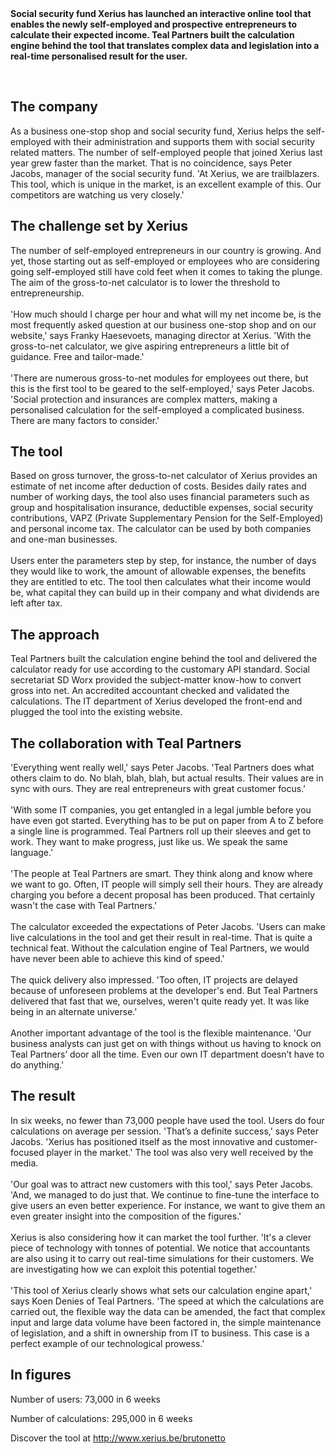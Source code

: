 <!-- title: Teal Partners builds first gross-to-net calculator for the self-employed commissioned by Xerius -->
<!-- author: Peter Jacobs -->
<!-- date: 2019-10-25 -->
<!-- img: /assets/img/PeterJacobs.jpg -->
<b>
Social security fund Xerius has launched an interactive online tool that enables the newly self-employed and prospective entrepreneurs to calculate their expected income. Teal Partners built the calculation engine behind the tool that translates complex data and legislation into a real-time personalised result for the user.  
</b>
<br/>
<br/>
<p class="page__image">
    <img src="/assets/img/PeterJacobs.jpg" alt="">
</p>

<h2>The company</h2>
<p>
As a business one-stop shop and social security fund, Xerius helps the self-employed with their administration and supports them with social security related matters. The number of self-employed people that joined Xerius last year grew faster than the market. That is no coincidence, says Peter Jacobs, manager of the social security fund. 'At Xerius, we are trailblazers. This tool, which is unique in the market, is an excellent example of this. Our competitors are watching us very closely.'
</p>

<h2>The challenge set by Xerius</h2>
<p>
The number of self-employed entrepreneurs in our country is growing. And yet, those starting out as self-employed or employees who are considering going self-employed still have cold feet when it comes to taking the plunge. The aim of the gross-to-net calculator is to lower the threshold to entrepreneurship. 
<br/><br/>
'How much should I charge per hour and what will my net income be, is the most frequently asked question at our business one-stop shop and on our website,' says Franky Haesevoets, managing director at Xerius. 'With the gross-to-net calculator, we give aspiring entrepreneurs a little bit of guidance. Free and tailor-made.' 
<br/><br/>
'There are numerous gross-to-net modules for employees out there, but this is the first tool to be geared to the self-employed,' says Peter Jacobs. 'Social protection and insurances are complex matters, making a personalised calculation for the self-employed a complicated business. There are many factors to consider.'
</p>

<h2>The tool</h2>
<p>
Based on gross turnover, the gross-to-net calculator of Xerius provides an estimate of net income after deduction of costs. Besides daily rates and number of working days, the tool also uses financial parameters such as group and hospitalisation insurance, deductible expenses, social security contributions, VAPZ (Private Supplementary Pension for the Self-Employed) and personal income tax. The calculator can be used by both companies and one-man businesses. 
<br/><br/>
Users enter the parameters step by step, for instance, the number of days they would like to work, the amount of allowable expenses, the benefits they are entitled to etc. The tool then calculates what their income would be, what capital they can build up in their company and what dividends are left after tax.
</p>

<h2>The approach</h2>
<p>
Teal Partners built the calculation engine behind the tool and delivered the calculator ready for use according to the customary API standard. Social secretariat SD Worx provided the subject-matter know-how to convert gross into net. An accredited accountant checked and validated the calculations. The IT department of Xerius developed the front-end and plugged the tool into the existing website. 
</p>

<h2>The collaboration with Teal Partners</h2>
<p>
'Everything went really well,' says Peter Jacobs. 'Teal Partners does what others claim to do. No blah, blah, blah, but actual results. Their values are in sync with ours. They are real entrepreneurs with great customer focus.'
<br/><br/>
'With some IT companies, you get entangled in a legal jumble before you have even got started. Everything has to be put on paper from A to Z before a single line is programmed. Teal Partners roll up their sleeves and get to work. They want to make progress, just like us. We speak the same language.'
<br/><br/>
'The people at Teal Partners are smart. They think along and know where we want to go. Often, IT people will simply sell their hours. They are already charging you before a decent proposal has been produced. That certainly wasn't the case with Teal Partners.'
<br/><br/>
The calculator exceeded the expectations of Peter Jacobs. 'Users can make live calculations in the tool and get their result in real-time. That is quite a technical feat. Without the calculation engine of Teal Partners, we would have never been able to achieve this kind of speed.'
<br/><br/>
The quick delivery also impressed. 'Too often, IT projects are delayed because of unforeseen problems at the developer's end. But Teal Partners delivered that fast that we, ourselves, weren't quite ready yet. It was like being in an alternate universe.'
<br/><br/>
Another important advantage of the tool is the flexible maintenance. 'Our business analysts can just get on with things without us having to knock on Teal Partners’ door all the time. Even our own IT department doesn’t have to do anything.' 
</p>

<h2>The result</h2>
<p>
In six weeks, no fewer than 73,000 people have used the tool. Users do four calculations on average per session. 'That’s a definite success,' says Peter Jacobs. 'Xerius has positioned itself as the most innovative and customer-focused player in the market.' The tool was also very well received by the media.
<br/><br/>
'Our goal was to attract new customers with this tool,' says Peter Jacobs. 'And, we managed to do just that. We continue to fine-tune the interface to give users an even better experience. For instance, we want to give them an even greater insight into the composition of the figures.'  
<br/><br/>
Xerius is also considering how it can market the tool further. 'It's a clever piece of technology with tonnes of potential. We notice that accountants are also using it to carry out real-time simulations for their customers. We are investigating how we can exploit this potential together.'
<br/><br/>
'This tool of Xerius clearly shows what sets our calculation engine apart,' says Koen Denies of Teal Partners. 'The speed at which the calculations are carried out, the flexible way the data can be amended, the fact that complex input and large data volume have been factored in, the simple maintenance of legislation, and a shift in ownership from IT to business. This case is a perfect example of our technological prowess.'
</p>
<h2>In figures</h2>
<p>Number of users: 73,000 in 6 weeks</p>
<p>Number of calculations: 295,000 in 6 weeks</p>
<p>Discover the tool at  <a href="http://www.xerius.be/brutonetto" target="_blank">http://www.xerius.be/brutonetto</a></p>
